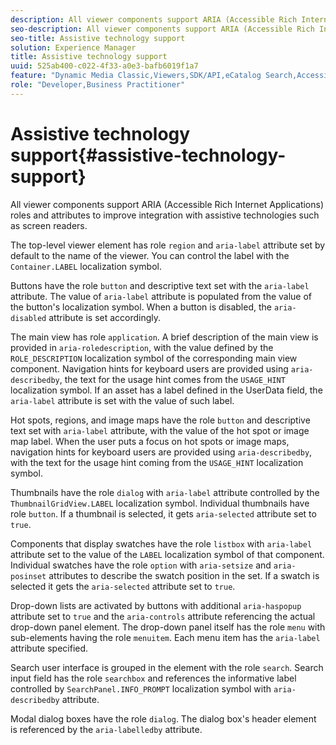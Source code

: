 ```yaml
---
description: All viewer components support ARIA (Accessible Rich Internet Applications) roles and attributes to improve integration with assistive technologies such as screen readers.
seo-description: All viewer components support ARIA (Accessible Rich Internet Applications) roles and attributes to improve integration with assistive technologies such as screen readers.
seo-title: Assistive technology support
solution: Experience Manager
title: Assistive technology support
uuid: 525ab400-c022-4f33-a0e3-bafb6019f1a7
feature: "Dynamic Media Classic,Viewers,SDK/API,eCatalog Search,Accessibility"
role: "Developer,Business Practitioner"
---
```


# Assistive technology support{#assistive-technology-support}

All viewer components support ARIA (Accessible Rich Internet Applications) roles and attributes to improve integration with assistive technologies such as screen readers.

The top-level viewer element has role `region` and `aria-label` attribute set by default to the name of the viewer. You can control the label with the `Container.LABEL` localization symbol.

Buttons have the role `button` and descriptive text set with the `aria-label` attribute. The value of `aria-label` attribute is populated from the value of the button's localization symbol. When a button is disabled, the `aria-disabled` attribute is set accordingly.

The main view has role `application`. A brief description of the main view is provided in `aria-roledescription`, with the value defined by the `ROLE_DESCRIPTION` localization symbol of the corresponding main view component. Navigation hints for keyboard users are provided using `aria-describedby`, the text for the usage hint comes from the `USAGE_HINT` localization symbol. If an asset has a label defined in the UserData field, the `aria-label` attribute is set with the value of such label.

Hot spots, regions, and image maps have the role `button` and descriptive text set with `aria-label` attribute, with the value of the hot spot or image map label. When the user puts a focus on hot spots or image maps, navigation hints for keyboard users are provided using `aria-describedby`, with the text for the usage hint coming from the `USAGE_HINT` localization symbol.

Thumbnails have the role `dialog` with `aria-label` attribute controlled by the `ThumbnailGridView.LABEL` localization symbol. Individual thumbnails have role `button`. If a thumbnail is selected, it gets `aria-selected` attribute set to `true`.

Components that display swatches have the role `listbox` with `aria-label` attribute set to the value of the `LABEL` localization symbol of that component. Individual swatches have the role `option` with `aria-setsize` and `aria-posinset` attributes to describe the swatch position in the set. If a swatch is selected it gets the `aria-selected` attribute set to `true`.

Drop-down lists are activated by buttons with additional `aria-haspopup` attribute set to `true` and the `aria-controls` attribute referencing the actual drop-down panel element. The drop-down panel itself has the role `menu` with sub-elements having the role `menuitem`. Each menu item has the `aria-label` attribute specified.

Search user interface is grouped in the element with the role `search`. Search input field has the role `searchbox` and references the informative label controlled by `SearchPanel.INFO_PROMPT` localization symbol with `aria-describedby` attribute.

Modal dialog boxes have the role `dialog`. The dialog box's header element is referenced by the `aria-labelledby` attribute. 
